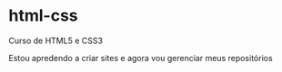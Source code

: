 # html-css
 Curso de HTML5 e CSS3

Estou apredendo a criar sites e agora vou gerenciar meus repositórios 